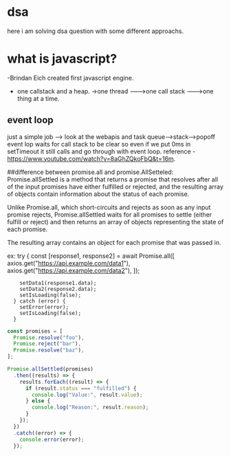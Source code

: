 # dsa

here i am solving dsa question with some different approachs.

# what is javascript?

-Brindan Eich created first javascript engine.

- one callstack and a heap.
  ->one thread --->one call stack --->one thing at a time.

## event loop

just a simple job --> look at the webapis and task queue-->stack-->popoff
event lop waits for call stack to be clear so even if we put 0ms in setTimeout it still calls and go through with event loop.
reference -https://www.youtube.com/watch?v=8aGhZQkoFbQ&t=16m.

##difference between promise.all and promise.AllSetteled:
Promise.allSettled is a method that returns a promise that resolves after all of the input promises have either fulfilled or rejected, and the resulting array of objects contain information about the status of each promise.

Unlike Promise.all, which short-circuits and rejects as soon as any input promise rejects, Promise.allSettled waits for all promises to settle (either fulfill or reject) and then returns an array of objects representing the state of each promise.

The resulting array contains an object for each promise that was passed in.

   <!--+++++++++++++++++++++++++++++++++ example of promise.all ++++++++++++++++++++++++++++++++++++++== -->

ex: try {
const [response1, response2] = await Promise.all([
axios.get("https://api.example.com/data1"),
axios.get("https://api.example.com/data2"),
]);

        setData1(response1.data);
        setData2(response2.data);
        setIsLoading(false);
      } catch (error) {
        setError(error);
        setIsLoading(false);
      }

<!--+++++++++++++++++++++++++++++++++ example of promise.allSetteled ++++++++++++++++++++++++++++++++++++++== -->

```javascript
const promises = [
  Promise.resolve("foo"),
  Promise.reject("bar"),
  Promise.resolve("baz"),
];

Promise.allSettled(promises)
  .then((results) => {
    results.forEach((result) => {
      if (result.status === "fulfilled") {
        console.log("Value:", result.value);
      } else {
        console.log("Reason:", result.reason);
      }
    });
  })
  .catch((error) => {
    console.error(error);
  });
```

<!-- https://ranjeet-singh-salal.vercel.app/#projects
sample portfolio -->
